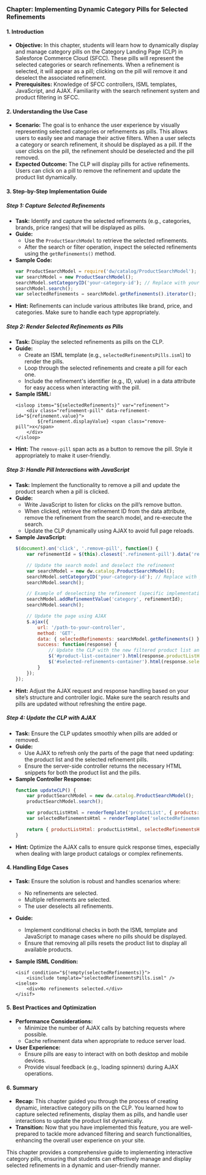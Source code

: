 ### Chapter: Implementing Dynamic Category Pills for Selected Refinements

#### 1. **Introduction**
   - **Objective:** In this chapter, students will learn how to dynamically display and manage category pills on the Category Landing Page (CLP) in Salesforce Commerce Cloud (SFCC). These pills will represent the selected categories or search refinements. When a refinement is selected, it will appear as a pill; clicking on the pill will remove it and deselect the associated refinement.
   - **Prerequisites:** Knowledge of SFCC controllers, ISML templates, JavaScript, and AJAX. Familiarity with the search refinement system and product filtering in SFCC.

#### 2. **Understanding the Use Case**
   - **Scenario:** The goal is to enhance the user experience by visually representing selected categories or refinements as pills. This allows users to easily see and manage their active filters. When a user selects a category or search refinement, it should be displayed as a pill. If the user clicks on the pill, the refinement should be deselected and the pill removed.
   - **Expected Outcome:** The CLP will display pills for active refinements. Users can click on a pill to remove the refinement and update the product list dynamically.

#### 3. **Step-by-Step Implementation Guide**

   ##### Step 1: **Capture Selected Refinements**
   - **Task:** Identify and capture the selected refinements (e.g., categories, brands, price ranges) that will be displayed as pills.
   - **Guide:**
     - Use the `ProductSearchModel` to retrieve the selected refinements.
     - After the search or filter operation, inspect the selected refinements using the `getRefinements()` method.
   - **Sample Code:**
     ```javascript
     var ProductSearchModel = require('dw/catalog/ProductSearchModel');
     var searchModel = new ProductSearchModel();
     searchModel.setCategoryID('your-category-id'); // Replace with your category ID
     searchModel.search();
     var selectedRefinements = searchModel.getRefinements().iterator();
     ```
   - **Hint:** Refinements can include various attributes like brand, price, and categories. Make sure to handle each type appropriately.

   ##### Step 2: **Render Selected Refinements as Pills**
   - **Task:** Display the selected refinements as pills on the CLP.
   - **Guide:**
     - Create an ISML template (e.g., `selectedRefinementsPills.isml`) to render the pills.
     - Loop through the selected refinements and create a pill for each one.
     - Include the refinement's identifier (e.g., ID, value) in a data attribute for easy access when interacting with the pill.
   - **Sample ISML:**
     ```isml
     <isloop items="${selectedRefinements}" var="refinement">
         <div class="refinement-pill" data-refinement-id="${refinement.value}">
             ${refinement.displayValue} <span class="remove-pill">x</span>
         </div>
     </isloop>
     ```
   - **Hint:** The `remove-pill` span acts as a button to remove the pill. Style it appropriately to make it user-friendly.

   ##### Step 3: **Handle Pill Interactions with JavaScript**
   - **Task:** Implement the functionality to remove a pill and update the product search when a pill is clicked.
   - **Guide:**
     - Write JavaScript to listen for clicks on the pill’s remove button.
     - When clicked, retrieve the refinement ID from the data attribute, remove the refinement from the search model, and re-execute the search.
     - Update the CLP dynamically using AJAX to avoid full page reloads.
   - **Sample JavaScript:**
     ```javascript
     $(document).on('click', '.remove-pill', function() {
         var refinementId = $(this).closest('.refinement-pill').data('refinement-id');

         // Update the search model and deselect the refinement
         var searchModel = new dw.catalog.ProductSearchModel();
         searchModel.setCategoryID('your-category-id'); // Replace with your category ID
         searchModel.search();

         // Example of deselecting the refinement (specific implementation may vary)
         searchModel.addRefinementValue('category', refinementId);
         searchModel.search();

         // Update the page using AJAX
         $.ajax({
             url: '/path-to-your-controller',
             method: 'GET',
             data: { selectedRefinements: searchModel.getRefinements() },
             success: function(response) {
                 // Update the CLP with the new filtered product list and pills
                 $('#product-list-container').html(response.productListHtml);
                 $('#selected-refinements-container').html(response.selectedRefinementsHtml);
             }
         });
     });
     ```
   - **Hint:** Adjust the AJAX request and response handling based on your site’s structure and controller logic. Make sure the search results and pills are updated without refreshing the entire page.

   ##### Step 4: **Update the CLP with AJAX**
   - **Task:** Ensure the CLP updates smoothly when pills are added or removed.
   - **Guide:**
     - Use AJAX to refresh only the parts of the page that need updating: the product list and the selected refinement pills.
     - Ensure the server-side controller returns the necessary HTML snippets for both the product list and the pills.
   - **Sample Controller Response:**
     ```javascript
     function updateCLP() {
         var productSearchModel = new dw.catalog.ProductSearchModel();
         productSearchModel.search();

         var productListHtml = renderTemplate('productList', { products: productSearchModel.getProductSearchHits() });
         var selectedRefinementsHtml = renderTemplate('selectedRefinementsPills', { selectedRefinements: productSearchModel.getRefinements() });

         return { productListHtml: productListHtml, selectedRefinementsHtml: selectedRefinementsHtml };
     }
     ```
   - **Hint:** Optimize the AJAX calls to ensure quick response times, especially when dealing with large product catalogs or complex refinements.

#### 4. **Handling Edge Cases**
   - **Task:** Ensure the solution is robust and handles scenarios where:
     - No refinements are selected.
     - Multiple refinements are selected.
     - The user deselects all refinements.
   - **Guide:**
     - Implement conditional checks in both the ISML template and JavaScript to manage cases where no pills should be displayed.
     - Ensure that removing all pills resets the product list to display all available products.

   - **Sample ISML Condition:**
     ```isml
     <isif condition="${!empty(selectedRefinements)}">
         <isinclude template="selectedRefinementsPills.isml" />
     <iselse>
         <div>No refinements selected.</div>
     </isif>
     ```

#### 5. **Best Practices and Optimization**
   - **Performance Considerations:**
     - Minimize the number of AJAX calls by batching requests where possible.
     - Cache refinement data when appropriate to reduce server load.
   - **User Experience:**
     - Ensure pills are easy to interact with on both desktop and mobile devices.
     - Provide visual feedback (e.g., loading spinners) during AJAX operations.

#### 6. **Summary**
   - **Recap:** This chapter guided you through the process of creating dynamic, interactive category pills on the CLP. You learned how to capture selected refinements, display them as pills, and handle user interactions to update the product list dynamically.
   - **Transition:** Now that you have implemented this feature, you are well-prepared to tackle more advanced filtering and search functionalities, enhancing the overall user experience on your site.

This chapter provides a comprehensive guide to implementing interactive category pills, ensuring that students can effectively manage and display selected refinements in a dynamic and user-friendly manner.
